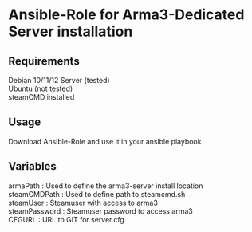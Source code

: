 # Ansible-Role for Arma3-Dedicated Server installation

## Requirements
Debian 10/11/12 Server (tested)\
Ubuntu (not tested)\
steamCMD installed

## Usage
Download Ansible-Role and use it in your ansible playbook

## Variables
armaPath : Used to define the arma3-server install location\
steamCMDPath : Used to define path to steamcmd.sh\
steamUser : Steamuser with access to arma3\
steamPassword : Steamuser password to access arma3\
CFGURL : URL to GIT for server.cfg



